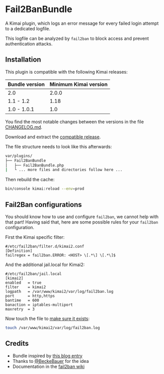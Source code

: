 # Fail2BanBundle

A Kimai plugin, which logs an error message for every failed login attempt to a dedicated logfile.

This logfile can be analyzed by `fail2ban` to block access and prevent authentication attacks.

## Installation

This plugin is compatible with the following Kimai releases:

| Bundle version | Minimum Kimai version |
|----------------|-----------------------|
| 2.0            | 2.0.0                 |
| 1.1 - 1.2      | 1.18                  |
| 1.0 - 1.0.1    | 1.0                   |

You find the most notable changes between the versions in the file [CHANGELOG.md](CHANGELOG.md).

Download and extract the [compatible release](https://github.com/Keleo/Fail2BanBundle/releases).

The file structure needs to look like this afterwards:

```bash
var/plugins/
├── Fail2BanBundle
│   ├── Fail2BanBundle.php
|   └ ... more files and directories follow here ... 
```

Then rebuild the cache:
```bash
bin/console kimai:reload --env=prod
```

## Fail2Ban configurations

You should know how to use and configure `fail2ban`, we cannot help with that part!
Having said that, here are some possible rules for your `fail2ban` configuration.

First the Kimai specific filter:
```
#/etc/fail2ban/filter.d/kimai2.conf
[Definition]
failregex = fail2ban.ERROR: <HOST> \[.*\] \[.*\]$
```

And the additional jail.local for Kimai2:
```
#/etc/fail2ban/jail.local
[kimai2]
enabled   = true
filter    = kimai2
logpath   = /var/www/kimai2/var/log/fail2ban.log
port      = http,https
bantime   = 600
banaction = iptables-multiport
maxretry  = 3
```

Now touch the file to [make sure it exists](https://github.com/Keleo/Fail2BanBundle/issues/2):
```bash
touch /var/www/kimai2/var/log/fail2ban.log
```

## Credits

- Bundle inspired by [this blog entry](https://www.nomisoft.co.uk/articles/symfony-fail2ban-ip-blocking) 
- Thanks to [@BeckeBauer](https://github.com/kimai/kimai/issues/951) for the idea
- Documentation in the [fail2ban wiki](http://www.fail2ban.org/wiki/index.php/Main_Page)
